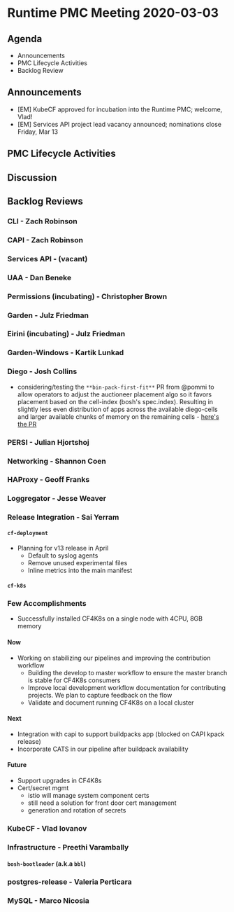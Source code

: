 # Runtime PMC Meeting 2020-03-03

## Agenda

* Announcements
* PMC Lifecycle Activities
* Backlog Review


## Announcements

- [EM] KubeCF approved for incubation into the Runtime PMC; welcome, Vlad!
- [EM] Services API project lead vacancy announced; nominations close Friday, Mar 13


## PMC Lifecycle Activities


## Discussion


## Backlog Reviews

### CLI - Zach Robinson


### CAPI - Zach Robinson


### Services API - (vacant)


### UAA - Dan Beneke


### Permissions (incubating) - Christopher Brown


### Garden - Julz Friedman


### Eirini (incubating) - Julz Friedman


### Garden-Windows - Kartik Lunkad


### Diego - Josh Collins
- considering/testing the `**bin-pack-first-fit**` PR from @pommi to allow operators to adjust the auctioneer placement algo so it favors placement based on the cell-index (bosh's spec.index). Resulting in slightly less even distribution of apps across the available diego-cells and larger available chunks of memory on the remaining cells - [here's the PR](https://github.com/cloudfoundry/diego-release/pull/448/files#diff-239d35f9a2490d1440a4188d5caad167R32)


### PERSI - Julian Hjortshoj


### Networking - Shannon Coen


### HAProxy - Geoff Franks


### Loggregator - Jesse Weaver


### Release Integration - Sai Yerram

#### `cf-deployment`
- Planning for v13 release in April
  - Default to syslog agents
  - Remove unused experimental files
  - Inline metrics into the main manifest


#### `cf-k8s`
### Few Accomplishments
- Successfully installed CF4K8s on a single node with 4CPU, 8GB memory
#### Now
- Working on stabilizing our pipelines and improving the contribution workflow
  - Building the develop to master workflow to ensure the master branch is stable for CF4K8s consumers
  - Improve local development workflow documentation for contributing projects. We plan to capture feedback on the flow
  - Validate and document running CF4K8s on a local cluster
#### Next
- Integration with capi to support buildpacks app (blocked on CAPI kpack release)
- Incorporate CATS in our pipeline after buildpack availability
#### Future
- Support upgrades in CF4K8s
- Cert/secret mgmt
  - istio will manage system component certs
  - still need a solution for front door cert management
  - generation and rotation of secrets

### KubeCF - Vlad Iovanov


### Infrastructure - Preethi Varambally

#### `bosh-bootloader` (a.k.a `bbl`)


### postgres-release - Valeria Perticara


### MySQL - Marco Nicosia
